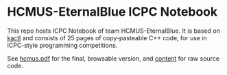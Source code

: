 # HCMUS-EternalBlue ICPC Notebook

This repo hosts ICPC Notebook of team HCMUS-EternalBlue. It is based on [kactl](https://github.com/kth-competitive-programming/kactl) and consists of 25 pages of copy-pasteable C++ code, for use in ICPC-style programming competitions.

See [hcmus.pdf](./hcmus.pdf) for the final, browsable version, and [content](./content/) for raw source code.
